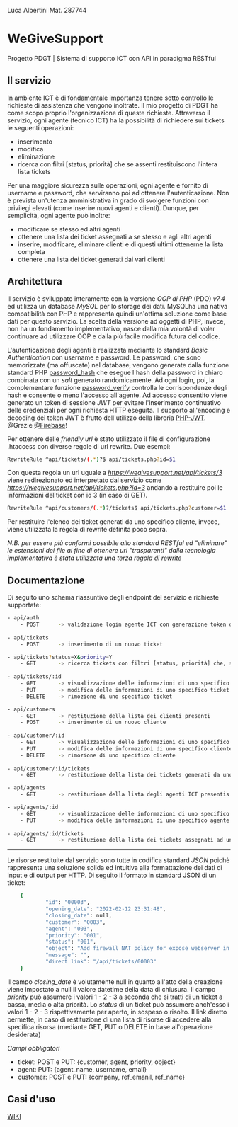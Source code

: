 
Luca Albertini Mat. 287744

WeGiveSupport
=======
Progetto PDGT | Sistema di supporto ICT con API in paradigma RESTful

Il servizio
------------

In ambiente ICT è di fondamentale importanza tenere sotto controllo le richieste di assistenza che vengono inoltrate.
Il mio progetto di PDGT ha come scopo proprio l'organizzazione di queste richieste.
Attraverso il servizio, ogni agente (tecnico ICT) ha la possibilità di richiedere sui tickets le seguenti operazioni: 
- inserimento
- modifica
- eliminazione
- ricerca con filtri [status, priorità] che se assenti restituiscono l'intera lista tickets

Per una maggiore sicurezza sulle operazioni, ogni agente è fornito di username e password, che serviranno poi ad ottenere l'autenticazione.
Non è prevista un'utenza amministrativa in grado di svolgere funzioni con privilegi elevati (come inserire nuovi agenti e clienti).
Dunque, per semplicità, ogni agente può inoltre:
- modificare se stesso ed altri agenti
- ottenere una lista dei ticket assegnati a se stesso e agli altri agenti
- inserire, modificare, eliminare clienti e di questi ultimi ottenerne la lista completa
- ottenere una lista dei ticket generati dai vari clienti

Architettura
------------

Il servizio è sviluppato interamente con la versione *OOP di PHP* (PDO) *v7.4* ed utilizza un database *MySQL* per lo storage dei dati.
MySQLha una nativa compatibilità con PHP e rappresenta quindi un'ottima soluzione come base dati per questo servizio.
La scelta della versione ad oggetti di PHP, invece, non ha un fondamento implementativo, nasce dalla mia volontà di voler continuare ad utilizzare OOP e dalla più facile modifica futura del codice.

L'autenticazione degli agenti è realizzata mediante lo standard *Basic Authentication* con username e password.
Le password, che sono memorizzate (ma offuscate) nel database, vengono generate dalla funzione standard PHP [password_hash](https://www.php.net/manual/en/function.password-hash.php) che esegue l'hash della password in chiaro combinata con un *salt* generato randomicamente.
Ad ogni login, poi, la complementare funzione [password_verify](https://www.php.net/manual/en/function.password-verify.php) controlla le corrispondenze degli hash e consente o meno l'accesso all'agente.
Ad accesso consentito viene generato un token di sessione *JWT* per evitare l'inserimento continuativo delle credenziali per ogni richiesta HTTP eseguita.
Il supporto all'encoding e decoding dei token JWT è frutto dell'utilizzo della libreria [PHP-JWT](https://github.com/firebase/php-jwt).
@Grazie [@Firebase](https://github.com/firebase)!

Per ottenere delle *friendly url* è stato utilizzato il file di configurazione .htaccess con diverse regole di url rewrite.
Due esempi:
```bash
RewriteRule ^api/tickets/(.*)?$ api/tickets.php?id=$1
```
Con questa regola un url uguale a *https://wegivesupport.net/api/tickets/3* viene redirezionato ed interpretato dal servizio come *https://wegivesupport.net/api/tickets.php?id=3* andando a restituire poi le informazioni del ticket con id 3 (in caso di GET).

```bash
RewriteRule ^api/customers/(.*)?/tickets$ api/tickets.php?customer=$1
```
Per restituire l'elenco dei ticket generati da uno specifico cliente, invece, viene utilizzata la regola di rewrite definita poco sopra.

*N.B. per essere più conformi possibile allo standard RESTful ed "eliminare" le estensioni dei file al fine di ottenere url "trasparenti" dalla tecnologia implementativa è stata utilizzata una terza regola di rewrite*

Documentazione
------------

Di seguito uno schema riassuntivo degli endpoint del servizio e richieste supportate:
```bash
- api/auth
    - POST	    -> validazione login agente ICT con generazione token di sessione JWT valido 60 minuti
	
- api/tickets
	- POST      -> inserimento di un nuovo ticket

- api/tickets?status=X&priority=Y
	- GET       -> ricerca tickets con filtri [status, priorità] che, se assenti, restituiscono una lista completa dei tickets presenti
	
- api/tickets/:id
	- GET       -> visualizzazione delle informazioni di uno specifico ticket
	- PUT       -> modifica delle informazioni di uno specifico ticket
	- DELETE    -> rimozione di uno specifico ticket
```
```bash
- api/customers
    - GET       -> restituzione della lista dei clienti presenti
	- POST      -> inserimento di un nuovo cliente
	
- api/customer/:id
	- GET       -> visualizzazione delle informazioni di uno specifico cliente		 
	- PUT       -> modifica delle informazioni di uno specifico cliente
	- DELETE 	-> rimozione di uno specifico cliente
	
- api/customer/:id/tickets
	- GET       -> restituzione della lista dei tickets generati da uno specifico cliente
```
```bash
- api/agents
	- GET       -> restituzione della lista degli agenti ICT presentis

- api/agents/:id
	- GET 	    -> visualizzazione delle informazioni di uno specifico agente
	- PUT 	    -> modifica delle informazioni di uno specifico agente (*no password e salt*)
	
- api/agents/:id/tickets
	- GET	    -> restituzione della lista dei tickets assegnati ad uno specifico agente
```
------------
Le risorse restituite dal servizio sono tutte in codifica standard *JSON* poichè rappresenta una soluzione solida ed intuitiva alla formattazione dei dati di input e di output per HTTP.
Di seguito il formato in standard JSON di un ticket:
```bash
    {
            "id": "00003",
            "opening_date": "2022-02-12 23:31:48",
            "closing_date": null,
            "customer": "0003",
            "agent": "003",
            "priority": "001",
            "status": "001",
            "object": "Add firewall NAT policy for expose webserver in WWW",
            "message": "",
            "direct link": "/api/tickets/00003"
    }
```
Il campo *closing_date* è volutamente null in quanto all'atto della creazione viene impostato a null il valore datetime della data di chiusura.
Il campo *priority* può assumere i valori 1 - 2 - 3 a seconda che si tratti di un ticket a bassa, media o alta priorità.
Lo *status* di un ticket può assumere anch'esso i valori 1 - 2 - 3 rispettivamente per aperto, in sospeso o risolto.
Il link diretto permette, in caso di restituzione di una lista di risorse di accedere alla specifica risorsa (mediante GET, PUT o DELETE in base all'operazione desiderata)

*Campi obbligatori*
- ticket:
    POST e PUT:  {customer, agent, priority, object}
- agent:
    PUT:         {agent_name, username, email}
- customer:
    POST e PUT:  {company, ref_emanil, ref_name}

Casi d'uso
------------
[WIKI](https://github.com/Liuc-0392/WeGiveSupport/wiki/Caso-d'uso-standard)
